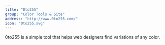 ```yaml
---
title: "0to255"
group: "Color Tools & Site"
address: "http://www.0to255.com/"
icon: "0to255.svg"
---
```

0to255 is a simple tool that helps web designers find variations of any color.
